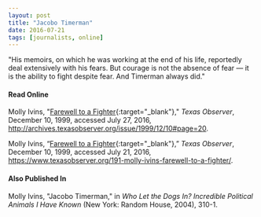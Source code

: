 ```yaml
---
layout: post
title: "Jacobo Timerman"
date: 2016-07-21
tags: [journalists, online]
---
```


"His memoirs, on which he was working at the end of his life, reportedly deal extensively with his fears. But courage is not the absence of fear — it is the ability to fight despite fear. And Timerman always did."

#### Read Online
Molly Ivins, "[Farewell to a Fighter](http://archives.texasobserver.org/issue/1999/12/10#page=20 "Molly Ivins's obituary in the Texas Observer for Jacobo Timerman"){:target="_blank"}," *Texas Observer*, December 10, 1999, accessed July 27, 2016, http://archives.texasobserver.org/issue/1999/12/10#page=20.

Molly Ivins, “[Farewell to a Fighter](https://www.texasobserver.org/191-molly-ivins-farewell-to-a-fighter/ "Molly Ivins's obituary in the Texas Observer for Jacobo Timerman"){:target="_blank"},” *Texas Observer*, December 10, 1999, accessed July 21, 2016, https://www.texasobserver.org/191-molly-ivins-farewell-to-a-fighter/.

#### Also Published In
Molly Ivins, "Jacobo Timerman," in *Who Let the Dogs In? Incredible Political Animals I Have Known* (New York: Random House, 2004), 310-1.